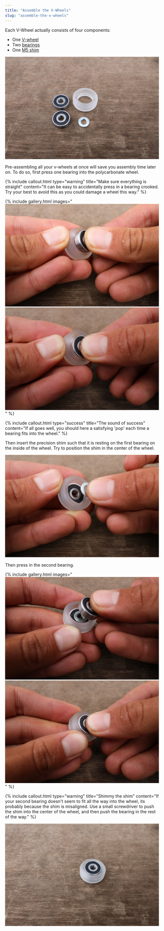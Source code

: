```yaml
---
title: "Assemble the V-Wheels"
slug: "assemble-the-v-wheels"
---
```


Each V-Wheel actually consists of four components:
* One [V-wheel](../../Extras/bom/drivetrain.md#v-wheels)
* Two [bearings](../../Extras/bom/drivetrain.md#bearings)
* One [M5 shim](../../Extras/bom/drivetrain.md#m5-shims)

![IMG_0276.JPG](_images/IMG_0276.JPG)

Pre-assembling all your v-wheels at once will save you assembly time later on. To do so, first press one bearing into the polycarbonate wheel.

{%
include callout.html
type="warning"
title="Make sure everything is straight"
content="It can be easy to accidentally press in a bearing crooked. Try your best to avoid this as you could damage a wheel this way."
%}

{% include gallery.html images="
![IMG_0277.JPG](_images/IMG_0277.JPG)
![IMG_0278.JPG](_images/IMG_0278.JPG)
" %}

{%
include callout.html
type="success"
title="The sound of success"
content="If all goes well, you should here a satisfying 'pop' each time a bearing fits into the wheel."
%}

Then insert the precision shim such that it is resting on the first bearing on the inside of the wheel. Try to position the shim in the center of the wheel.

![IMG_0279.JPG](_images/IMG_0279.JPG)

 Then press in the second bearing.

{% include gallery.html images="
![IMG_0280.JPG](_images/IMG_0280.JPG)
![IMG_0281.JPG](_images/IMG_0281.JPG)
" %}

{%
include callout.html
type="warning"
title="Shimmy the shim"
content="If your second bearing doesn't seem to fit all the way into the wheel, its probably because the shim is misaligned. Use a small screwdriver to push the shim into the center of the wheel, and then push the bearing in the rest of the way."
%}



![IMG_0282.JPG](_images/IMG_0282.JPG)

